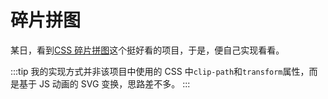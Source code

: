 # 碎片拼图

某日，看到[CSS 碎片拼图](https://www.webhek.com/post/species-in-pieces/#)这个挺好看的项目，于是，便自己实现看看。

:::tip
我的实现方式并非该项目中使用的 CSS 中`clip-path`和`transform`属性，而是基于 JS 动画的 SVG 变换，思路差不多。
:::
